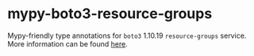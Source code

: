 # mypy-boto3-resource-groups

Mypy-friendly type annotations for `boto3` 1.10.19 `resource-groups` service.
More information can be found [here](https://github.com/vemel/mypy_boto3).